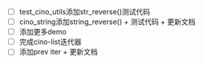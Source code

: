 - [ ] test_cino_utils添加str_reverse()测试代码
- [ ] cino_string添加string_reverse() + 测试代码 + 更新文档
- [ ] 添加更多demo
- [ ] 完成cino-list迭代器
- [ ] 添加prev iter + 更新文档